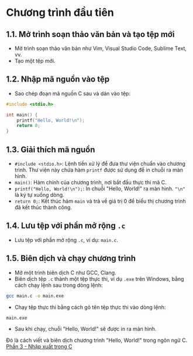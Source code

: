 # Chương trình đầu tiên

## 1.1. Mở trình soạn thảo văn bản và tạo tệp mới

- Mở trình soạn thảo văn bản như Vim, Visual Studio Code, Sublime Text, vv.
- Tạo một tệp mới.

## 1.2. Nhập mã nguồn vào tệp

- Sao chép đoạn mã nguồn C sau và dán vào tệp:

```c
#include <stdio.h>

int main() {
    printf("Hello, World!\n");
    return 0;
}
```

## 1.3. Giải thích mã nguồn

- `#include <stdio.h>`: Lệnh tiền xử lý để đưa thư viện chuẩn vào chương trình. Thư viện này chứa hàm `printf` được sử dụng để in chuỗi ra màn hình.
- `main()`: Hàm chính của chương trình, nơi bắt đầu thực thi mã C.
- `printf("Hello, World!\n");`: In chuỗi "Hello, World!" ra màn hình. `"\n"` là ký tự xuống dòng.
- `return 0;`: Kết thúc hàm `main` và trả về giá trị 0 để biểu thị chương trình đã kết thúc thành công.

## 1.4. Lưu tệp với phần mở rộng `.c`

- Lưu tệp với phần mở rộng `.c`, ví dụ: `main.c`.

## 1.5. Biên dịch và chạy chương trình

- Mở một trình biên dịch C như GCC, Clang.
- Biên dịch tệp `.c` thành một tệp thực thi, ví dụ `.exe` trên Windows, bằng cách chạy lệnh sau trong dòng lệnh:

```bash
gcc main.c -o main.exe
```

- Chạy tệp thực thi bằng cách gõ tên tệp thực thi vào dòng lệnh:

```bash
main.exe
```

- Sau khi chạy, chuỗi "Hello, World!" sẽ được in ra màn hình.

Đó là cách viết và biên dịch chương trình "Hello, World!" trong ngôn ngữ C.
[Phần 3 - Nhập xuất trong C](https://github.com/tripleseven190504/c/blob/main/Phan3-InOut.md)
